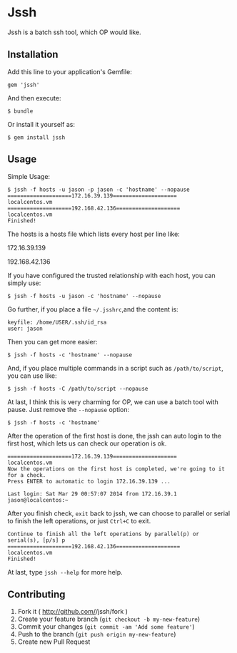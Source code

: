 # Jssh

Jssh is a batch ssh tool, which OP would like.

## Installation

Add this line to your application's Gemfile:

    gem 'jssh'

And then execute:

    $ bundle

Or install it yourself as:

    $ gem install jssh

## Usage

Simple Usage:

	$ jssh -f hosts -u jason -p jason -c 'hostname' --nopause
	====================172.16.39.139====================
	localcentos.vm
	====================192.168.42.136====================
	localcentos.vm
	Finished!
	
The hosts is a hosts file which lists every host per line like:

172.16.39.139

192.168.42.136

If you have configured the trusted relationship with each host, you can simply use:

	$ jssh -f hosts -u jason -c 'hostname' --nopause
	
Go further, if you place a file `~/.jsshrc`,and the content is:

	keyfile: /home/USER/.ssh/id_rsa
	user: jason
	
Then you can get more easier:

	$ jssh -f hosts -c 'hostname' --nopause
	
And, if you place multiple commands in a script such as `/path/to/script`, you can use like:

	$ jssh -f hosts -C /path/to/script --nopause
	
At last, I think this is very charming for OP, we can use a batch tool with pause. Just remove the `--nopause` option:

	$ jssh -f hosts -c 'hostname'
	
After the operation of the first host is done, the jssh can auto login to the first host, which lets us can check our operation is ok.

	====================172.16.39.139====================
	localcentos.vm
	Now the operations on the first host is completed, we're going to it for a check.
	Press ENTER to automatic to login 172.16.39.139 ...
	
	Last login: Sat Mar 29 00:57:07 2014 from 172.16.39.1
	jason@localcentos:~
	
After you finish check, `exit` back to jssh, we can choose to parallel or serial to finish the left operations, or just `Ctrl+C` to exit.

	Continue to finish all the left operations by parallel(p) or serial(s), [p/s] p
	====================192.168.42.136====================
	localcentos.vm
	Finished!
	
At last, type `jssh --help` for more help.

## Contributing

1. Fork it ( http://github.com/<my-github-username>/jssh/fork )
2. Create your feature branch (`git checkout -b my-new-feature`)
3. Commit your changes (`git commit -am 'Add some feature'`)
4. Push to the branch (`git push origin my-new-feature`)
5. Create new Pull Request
